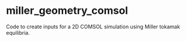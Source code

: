 # miller_geometry_comsol
Code to create inputs for a 2D COMSOL simulation using Miller tokamak equilibria.
